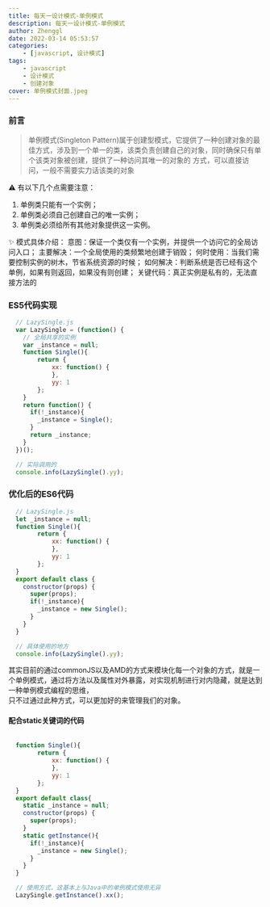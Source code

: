 ```yaml
---
title: 每天一设计模式-单例模式
description: 每天一设计模式-单例模式
author: Zhenggl
date: 2022-03-14 05:53:57
categories:
    - [javascript, 设计模式]
tags:
    - javascript
    - 设计模式
    - 创建对象
cover: 单例模式封面.jpeg
---
```


### 前言
> 单例模式(Singleton Pattern)属于创建型模式，它提供了一种创建对象的最佳方式，涉及到一个单一的类，该类负责创建自己的对象，同时确保只有单个该类对象被创建，提供了一种访问其唯一的对象的
> 方式，可以直接访问，一般不需要实力话该类的对象

⚠️ 有以下几个点需要注意：
1. 单例类只能有一个实例；
2. 单例类必须自己创建自己的唯一实例；
3. 单例类必须给所有其他对象提供这一实例。

✨ 模式具体介绍：
意图：保证一个类仅有一个实例，并提供一个访问它的全局访问入口；
主要解决：一个全局使用的类频繁地创建于销毁；
何时使用：当我们需要控制实例的树木，节省系统资源的时候；
如何解决：判断系统是否已经有这个单例，如果有则返回，如果没有则创建；
关键代码：真正实例是私有的，无法直接方法的

### ES5代码实现
```javascript
  // LazySingle.js
  var LazySingle = (function() {
  	// 全局共享的实例
    var _instance = null;
    function Single(){
    	return {
    		xx: function() {
    		},
    		yy: 1
    	};
    }
    return function() {
      if(!_instance){
      	_instance = Single();
      }
      return _instance;
    }
  })();
```
```javascript
  // 实际调用的
  console.info(LazySingle().yy);
```

### 优化后的ES6代码
```javascript
  // LazySingle.js
  let _instance = null;
  function Single(){
    	return {
    		xx: function() {
    		},
    		yy: 1
    	};
  }
  export default class {
	constructor(props) {
	  super(props);
	  if(!_instance){
	  	_instance = new Single();
	  }
	}
  }
```
```javascript
  // 具体使用的地方
  console.info(LazySingle().yy);
```
其实目前的通过commonJS以及AMD的方式来模块化每一个对象的方式，就是一个单例模式，通过将方法以及属性对外暴露，对实现机制进行对内隐藏，就是达到一种单例模式编程的思维，  
只不过通过此种方式，可以更加好的来管理我们的对象。

#### 配合static关键词的代码
```javascript
  
  function Single(){
    	return {
    		xx: function() {
    		},
    		yy: 1
    	};
  }
  export default class{
	static _instance = null;
	constructor(props) {
	  super(props);
	}
	static getInstance(){
	  if(!_instance){
	  	_instance = new Single();
	  }
	}
  }
```

```javascript
  // 使用方式，这基本上与Java中的单例模式使用无异
  LazySingle.getInstance().xx();
```
